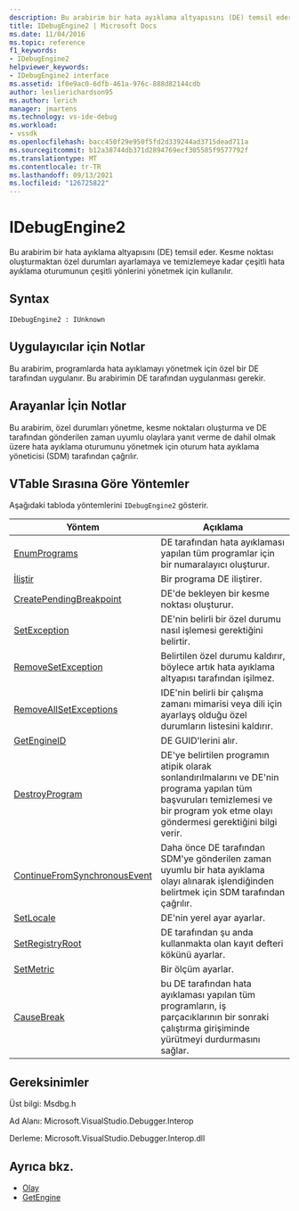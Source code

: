 ```yaml
---
description: Bu arabirim bir hata ayıklama altyapısını (DE) temsil eder.
title: IDebugEngine2 | Microsoft Docs
ms.date: 11/04/2016
ms.topic: reference
f1_keywords:
- IDebugEngine2
helpviewer_keywords:
- IDebugEngine2 interface
ms.assetid: 1f0e9ac0-6dfb-461a-976c-888d82144cdb
author: leslierichardson95
ms.author: lerich
manager: jmartens
ms.technology: vs-ide-debug
ms.workload:
- vssdk
ms.openlocfilehash: bacc450f29e950f5fd2d339244ad3715dead711a
ms.sourcegitcommit: b12a38744db371d2894769ecf305585f9577792f
ms.translationtype: MT
ms.contentlocale: tr-TR
ms.lasthandoff: 09/13/2021
ms.locfileid: "126725822"
---
```

# <a name="idebugengine2"></a>IDebugEngine2
Bu arabirim bir hata ayıklama altyapısını (DE) temsil eder. Kesme noktası oluşturmaktan özel durumları ayarlamaya ve temizlemeye kadar çeşitli hata ayıklama oturumunun çeşitli yönlerini yönetmek için kullanılır.

## <a name="syntax"></a>Syntax

```
IDebugEngine2 : IUnknown
```

## <a name="notes-for-implementers"></a>Uygulayıcılar için Notlar
 Bu arabirim, programlarda hata ayıklamayı yönetmek için özel bir DE tarafından uygulanır. Bu arabirimin DE tarafından uygulanması gerekir.

## <a name="notes-for-callers"></a>Arayanlar İçin Notlar
 Bu arabirim, özel durumları yönetme, kesme noktaları oluşturma ve DE tarafından gönderilen zaman uyumlu olaylara yanıt verme de dahil olmak üzere hata ayıklama oturumunu yönetmek için oturum hata ayıklama yöneticisi (SDM) tarafından çağrılır.

## <a name="methods-in-vtable-order"></a>VTable Sırasına Göre Yöntemler
 Aşağıdaki tabloda yöntemlerini `IDebugEngine2` gösterir.

|Yöntem|Açıklama|
|------------|-----------------|
|[EnumPrograms](../../../extensibility/debugger/reference/idebugengine2-enumprograms.md)|DE tarafından hata ayıklaması yapılan tüm programlar için bir numaralayıcı oluşturur.|
|[İliştir](../../../extensibility/debugger/reference/idebugengine2-attach.md)|Bir programa DE iliştirer.|
|[CreatePendingBreakpoint](../../../extensibility/debugger/reference/idebugengine2-creatependingbreakpoint.md)|DE'de bekleyen bir kesme noktası oluşturur.|
|[SetException](../../../extensibility/debugger/reference/idebugengine2-setexception.md)|DE'nin belirli bir özel durumu nasıl işlemesi gerektiğini belirtir.|
|[RemoveSetException](../../../extensibility/debugger/reference/idebugengine2-removesetexception.md)|Belirtilen özel durumu kaldırır, böylece artık hata ayıklama altyapısı tarafından işilmez.|
|[RemoveAllSetExceptions](../../../extensibility/debugger/reference/idebugengine2-removeallsetexceptions.md)|IDE'nin belirli bir çalışma zamanı mimarisi veya dili için ayarlayş olduğu özel durumların listesini kaldırır.|
|[GetEngineID](../../../extensibility/debugger/reference/idebugengine2-getengineid.md)|DE GUID'lerini alır.|
|[DestroyProgram](../../../extensibility/debugger/reference/idebugengine2-destroyprogram.md)|DE'ye belirtilen programın atipik olarak sonlandırılmalarını ve DE'nin programa yapılan tüm başvuruları temizlemesi ve bir program yok etme olayı göndermesi gerektiğini bilgi verir.|
|[ContinueFromSynchronousEvent](../../../extensibility/debugger/reference/idebugengine2-continuefromsynchronousevent.md)|Daha önce DE tarafından SDM'ye gönderilen zaman uyumlu bir hata ayıklama olayı alınarak işlendiğinden belirtmek için SDM tarafından çağrılır.|
|[SetLocale](../../../extensibility/debugger/reference/idebugengine2-setlocale.md)|DE'nin yerel ayar ayarlar.|
|[SetRegistryRoot](../../../extensibility/debugger/reference/idebugengine2-setregistryroot.md)|DE tarafından şu anda kullanmakta olan kayıt defteri kökünü ayarlar.|
|[SetMetric](../../../extensibility/debugger/reference/idebugengine2-setmetric.md)|Bir ölçüm ayarlar.|
|[CauseBreak](../../../extensibility/debugger/reference/idebugengine2-causebreak.md)|bu DE tarafından hata ayıklaması yapılan tüm programların, iş parçacıklarının bir sonraki çalıştırma girişiminde yürütmeyi durdurmasını sağlar.|

## <a name="requirements"></a>Gereksinimler
 Üst bilgi: Msdbg.h

 Ad Alanı: Microsoft.VisualStudio.Debugger.Interop

 Derleme: Microsoft.VisualStudio.Debugger.Interop.dll

## <a name="see-also"></a>Ayrıca bkz.
- [Olay](../../../extensibility/debugger/reference/idebugeventcallback2-event.md)
- [GetEngine](../../../extensibility/debugger/reference/idebugenginecreateevent2-getengine.md)
